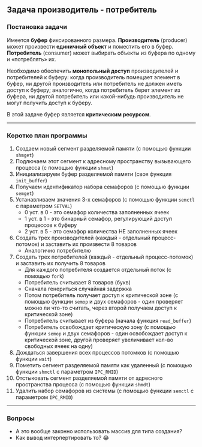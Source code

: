 

## Задача производитель - потребитель

### **Постановка задачи**

Имеется **буфер**  фиксированного размера. **Производитель** (producer) может произвести **единичный объект** и поместить его в буфер. **Потребитель** (consumer) может выбирать объекты из буфера по одному и «потреблять» их. 

Необходимо обеспечить **монопольный доступ** производителей и потребителей к буферу: когда производитель помещает элемент в буфер, ни другой производитель или потребитель не должен иметь доступ к буферу; аналогично, когда потребитель берет элемент из буфера, ни другой потребитель или какой-нибудь производитель не могут получить доступ к буферу. 

В этой задаче буфер является **критическим ресурсом**.

-----

### **Коротко план программы**
1. Создаем новый сегмент разделяемой памяти (с помощью функции `shmget`)
2. Подлючаем этот сегмент к адресному пространству вызывающего процесса (с помощью функции `shmat`)
3. Инициализируем буфер разделяемой памяти (своя функция `init_buffer`)
4. Получаем идентификатор набора семафоров (с помощью функции `semget`)
5. Устанавливаем значения 3-х семафоров (с помощью функции `semctl` c параметром `SETVAL`)
    * 0 уст. в 0 - это семафор количества заполненных ячеек
    * 1 уст. в 1 - это бинарный семафор, регулирующий доступ процессов к буферу
    * 2 уст. в 5 - это семафор количества НЕ заполненных ячеек
6. Создать трех производителей (каждый - отдельный процесс-потомок) и заставить их произвести 8 товаров
    * Аналогично потребителю
7. Создать трех потребителей (каждый - отдельный процесс-потомок) и заставить их получить 8 товаров
    * Для каждого потребителя создается отдельный поток (с помощью `fork`)
    * Потребитель считывает 8 товаров (букв)
    * Сначала генериться случайная задержка 
    * Потом потребитель получает доступ к критической зоне (с помощью функции `semop` и двух семафоров - один проверяет можно ли что-то считать, через второй получаем доступ к критической зоне)
    * Потребитель считывает из буфера (начала функция `read_buffer`)
    * Потребитель освобождает критическую зону (с помощью функции `semop` и двух семафоров - один освобождает доступ к критической зоне, другой проверяет увеличивает кол-во свободных ячеек на одну)
8. Дождаться завершения всех процессов потомков (с помощью функции `wait`)
9. Пометить сегмент разделяемой памяти как удаленный (с помощью функции `shmctl` с параметром `IPC_RMID`)
10. Отстыковать сегмент разделяемой памяти от адресного пространства процесса (с помощью функции `shmdt`)
11. Удалить набор семафоров из системы (с помощью функции `semctl` с параметром `IPC_RMID`)

---

### **Вопросы**

* А это вообще законно использовать массив для типа создания? 
* Как вывод интерпертировать то? 😂